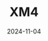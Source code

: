 ---
title: XM4
date: 2024-11-04

weapon: 
-
    primary: Max Level
    item: Level 48
-
    primary: Military Camo's
    item: 2000 Critical Kills 
-
    primary: Special Camo 1
    item: 300 kills with Napalm equipped
-
    primary: Special Camo 2
    item: 30 Vermin kills
-
    primary: Gold Camo
    item: 10 kills rapidly 15 times
-
    primary: Liberty Falls Location
    item: Savings & Loans (Bank)
-
    primary: Terminus Location
    item: Bio-Lab
-
    primary: Uncommon (Green)
    item: 1750
-
    primary: Rare (Blue)
    item: 2750
-
    primary: Epic (Purple)
    item: 3750
# -
#     primary: Legendary (Orange)
#     item: 

tags: weaponBuild
---